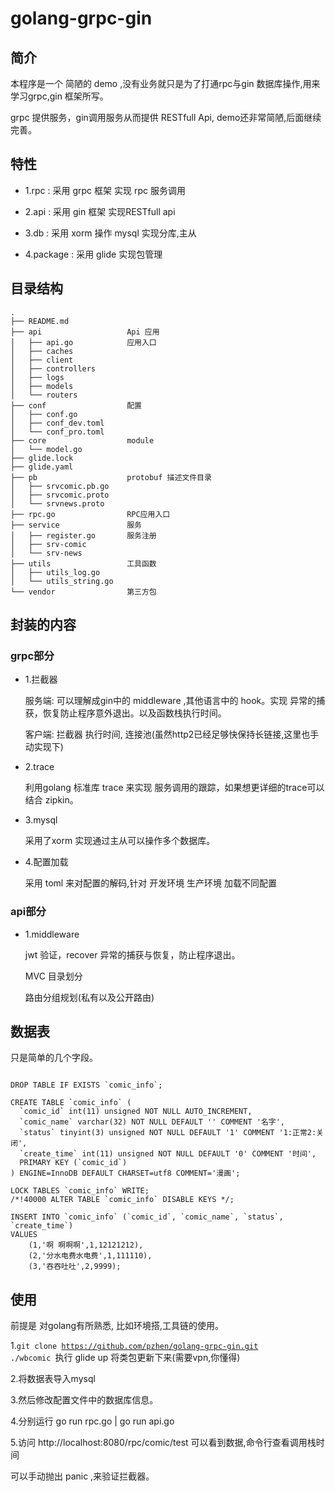 # golang-grpc-gin

## 简介

本程序是一个 简陋的 demo ,没有业务就只是为了打通rpc与gin 数据库操作,用来学习grpc,gin 框架所写。

grpc 提供服务，gin调用服务从而提供 RESTfull Api, demo还非常简陋,后面继续完善。


## 特性

- 1.rpc : 采用 grpc 框架 实现 rpc 服务调用

- 2.api : 采用 gin 框架 实现RESTfull api

- 3.db  : 采用 xorm 操作 mysql 实现分库,主从

- 4.package : 采用 glide  实现包管理


## 目录结构

```
.
├── README.md
├── api                   Api 应用
│   ├── api.go            应用入口
│   ├── caches
│   ├── client
│   ├── controllers
│   ├── logs
│   ├── models
│   └── routers
├── conf                  配置
│   ├── conf.go
│   ├── conf_dev.toml
│   └── conf_pro.toml
├── core                  module
│   └── model.go
├── glide.lock
├── glide.yaml
├── pb                    protobuf 描述文件目录
│   ├── srvcomic.pb.go
│   ├── srvcomic.proto
│   └── srvnews.proto
├── rpc.go                RPC应用入口
├── service               服务
│   ├── register.go       服务注册
│   ├── srv-comic         
│   └── srv-news
├── utils                 工具函数
│   ├── utils_log.go
│   └── utils_string.go
└── vendor                第三方包
```

## 封装的内容

### grpc部分 

- 1.拦截器 

   服务端: 可以理解成gin中的 middleware ,其他语言中的 hook。实现 异常的捕获，恢复防止程序意外退出。以及函数栈执行时间。
   
   客户端: 拦截器 执行时间, 连接池(虽然http2已经足够快保持长链接,这里也手动实现下)
   
- 2.trace

   利用golang 标准库 trace 来实现 服务调用的跟踪，如果想更详细的trace可以结合 zipkin。
   
- 3.mysql

   采用了xorm 实现通过主从可以操作多个数据库。
   
- 4.配置加载

   采用 toml 来对配置的解码,针对 开发环境 生产环境 加载不同配置
   

### api部分

- 1.middleware

  jwt 验证，recover 异常的捕获与恢复，防止程序退出。
  
  MVC 目录划分
  
  路由分组规划(私有以及公开路由)
  
  
## 数据表

只是简单的几个字段。

```

DROP TABLE IF EXISTS `comic_info`;

CREATE TABLE `comic_info` (
  `comic_id` int(11) unsigned NOT NULL AUTO_INCREMENT,
  `comic_name` varchar(32) NOT NULL DEFAULT '' COMMENT '名字',
  `status` tinyint(3) unsigned NOT NULL DEFAULT '1' COMMENT '1:正常2:关闭',
  `create_time` int(11) unsigned NOT NULL DEFAULT '0' COMMENT '时间',
  PRIMARY KEY (`comic_id`)
) ENGINE=InnoDB DEFAULT CHARSET=utf8 COMMENT='漫画';

LOCK TABLES `comic_info` WRITE;
/*!40000 ALTER TABLE `comic_info` DISABLE KEYS */;

INSERT INTO `comic_info` (`comic_id`, `comic_name`, `status`, `create_time`)
VALUES
	(1,'啊 啊啊啊',1,12121212),
	(2,'分水电费水电费',1,111110),
	(3,'吞吞吐吐',2,9999);

```

## 使用

前提是 对golang有所熟悉, 比如环境搭,工具链的使用。

1.<code>git clone https://github.com/pzhen/golang-grpc-gin.git  ./wbcomic </code>执行 glide up 将类包更新下来(需要vpn,你懂得)

2.将数据表导入mysql

3.然后修改配置文件中的数据库信息。

4.分别运行 go run rpc.go |  go run api.go

5.访问 http://localhost:8080/rpc/comic/test 可以看到数据,命令行查看调用栈时间

可以手动抛出 panic ,来验证拦截器。




   


